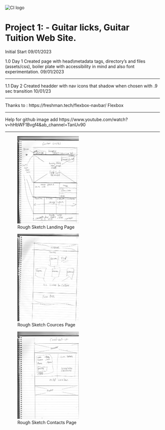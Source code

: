 ![CI logo](https://codeinstitute.s3.amazonaws.com/fullstack/ci_logo_small.png)

<h1>Project 1: - Guitar licks, Guitar Tuition Web Site.</h1> Initial Start 09/01/2023

1.0 Day 1 Created page with head\metadata tags, directory’s and files (assets/css), boiler plate with accessibility in mind and also font experimentation. 09/01/2023
<hr>
1.1 Day 2  Created headder with nav icons that shadow when chosen with .9 sec transition 10/01/23
<hr>
Thanks to : https://freshman.tech/flexbox-navbar/ Flexbox
<hr>
Help for github image add https://www.youtube.com/watch?v=hHbWF1Bvgf4&ab_channel=TanUv90
<hr>
<figure>
  <img src="assets/images/landing-page-1.png" width=200>
  <figcaption>Rough Sketch Landing Page</figcaption>
</figure>
<figure>
  <img src="assets/images/cources-page-1.png" width=200>
  <figcaption>Rough Sketch Cources Page</figcaption>
</figure>
<figure>
  <img src="assets/images/contacts-page-1.png" width=200>
  <figcaption>Rough Sketch Contacts Page</figcaption>
</figure>





